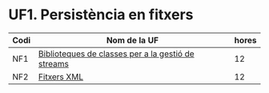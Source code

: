 # UF1. Persistència en fitxers

| Codi | Nom de la UF  | hores|
| ---- | -------------- | ------ |
| NF1  | [Biblioteques de classes per a la gestió de streams](uf1/nf1/home.md) | 12          |
| NF2  | [Fitxers XML](uf1/nf2/home.md) | 12          |